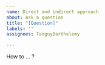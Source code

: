 ```yaml
---
name: Direct and indirect approach
about: Ask a question
title: "[Question]"
labels: ''
assignees: TanguyBarthelemy

---
```


How to ... ?
